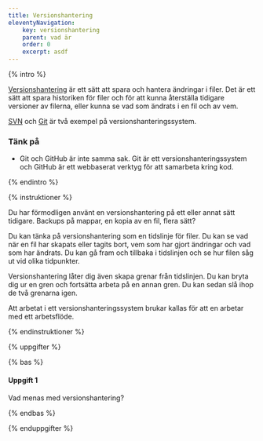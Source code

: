 ```yaml
---
title: Versionshantering
eleventyNavigation:
    key: versionshantering
    parent: vad är
    order: 0
    excerpt: asdf
---
```


{% intro %}

[Versionshantering](https://sv.wikipedia.org/wiki/Versionshantering) är ett sätt att spara och hantera ändringar i filer. Det är ett sätt att spara historiken för filer och för att kunna återställa tidigare versioner av filerna, eller kunna se vad som ändrats i en fil och av vem.

[SVN](https://sv.wikipedia.org/wiki/Apache_Subversion) och [Git](https://sv.wikipedia.org/wiki/Git_(datorprogram)) är två exempel på versionshanteringssystem.

### Tänk på

- Git och GitHub är inte samma sak. Git är ett versionshanteringssystem och GitHub är ett webbaserat verktyg för att samarbeta kring kod.

{% endintro %}

{% instruktioner %}

Du har förmodligen använt en versionshantering på ett eller annat sätt tidigare. Backups på mappar, en kopia av en fil, flera sätt?

Du kan tänka på versionshantering som en tidslinje för filer. Du kan se vad när en fil har skapats eller tagits bort, vem som har gjort ändringar och vad som har ändrats. Du kan gå fram och tillbaka i tidslinjen och se hur filen såg ut vid olika tidpunkter.

Versionshantering låter dig även skapa grenar från tidslinjen. Du kan bryta dig ur en gren och fortsätta arbeta på en annan gren. Du kan sedan slå ihop de två grenarna igen.

Att arbetat i ett versionshanteringssystem brukar kallas för att en arbetar med ett arbetsflöde.

{% endinstruktioner %}

{% uppgifter %}

{% bas %}

#### Uppgift 1

Vad menas med versionshantering?

{% endbas %}

{% enduppgifter %}

